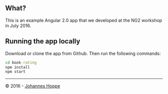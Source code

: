 ## What?
This is an example Angular 2.0 app that we developed at the NG2 workshop in July 2016.

## Running the app locally
Download or clone the app from Github.
Then run the following commands:

```cmd
cd book-rating
npm install
npm start
```

----

&copy; 2016 - [Johannes Hoppe](http://haushoppe-its.de/)